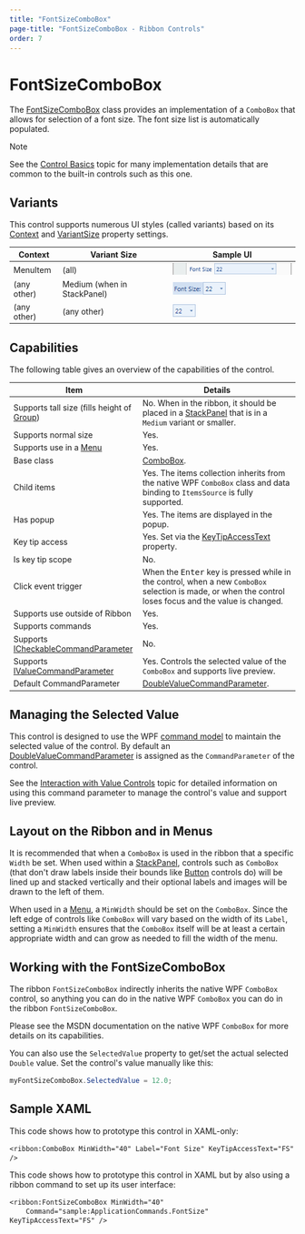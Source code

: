 ```yaml
---
title: "FontSizeComboBox"
page-title: "FontSizeComboBox - Ribbon Controls"
order: 7
---
```

# FontSizeComboBox

The [FontSizeComboBox](xref:@ActiproUIRoot.Controls.Ribbon.Controls.FontSizeComboBox) class provides an implementation of a `ComboBox` that allows for selection of a font size.  The font size list is automatically populated.

> [!NOTE]
> See the [Control Basics](../control-basics.md) topic for many implementation details that are common to the built-in controls such as this one.

## Variants

This control supports numerous UI styles (called variants) based on its [Context](xref:@ActiproUIRoot.Controls.Ribbon.Controls.Primitives.ControlBase.Context) and [VariantSize](xref:@ActiproUIRoot.Controls.Ribbon.Controls.Primitives.ControlBase.VariantSize) property settings.

| Context | Variant Size | Sample UI |
|-----|-----|-----|
| MenuItem | (all) | ![Screenshot](../../images/fontsizecombobox-menu-item-medium.gif) |
| (any other) | Medium (when in StackPanel) | ![Screenshot](../../images/fontsizecombobox-medium.gif) |
| (any other) | (any other) | ![Screenshot](../../images/fontsizecombobox-small.gif) |

## Capabilities

The following table gives an overview of the capabilities of the control.

| Item | Details |
|-----|-----|
| Supports tall size (fills height of [Group](../miscellaneous/group.md)) | No.  When in the ribbon, it should be placed in a [StackPanel](../layout/stackpanel.md) that is in a `Medium` variant or smaller. |
| Supports normal size | Yes. |
| Supports use in a [Menu](../miscellaneous/menu.md) | Yes. |
| Base class | [ComboBox](xref:@ActiproUIRoot.Controls.Ribbon.Controls.ComboBox). |
| Child items | Yes.  The items collection inherits from the native WPF `ComboBox` class and data binding to `ItemsSource` is fully supported. |
| Has popup | Yes.  The items are displayed in the popup. |
| Key tip access | Yes.  Set via the [KeyTipAccessText](xref:@ActiproUIRoot.Controls.Ribbon.Controls.Primitives.ComboBoxBase.KeyTipAccessText) property. |
| Is key tip scope | No. |
| Click event trigger | When the <kbd>Enter</kbd> key is pressed while in the control, when a new `ComboBox` selection is made, or when the control loses focus and the value is changed. |
| Supports use outside of Ribbon | Yes. |
| Supports commands | Yes. |
| Supports [ICheckableCommandParameter](xref:@ActiproUIRoot.Controls.Ribbon.Input.ICheckableCommandParameter) | No. |
| Supports [IValueCommandParameter](xref:@ActiproUIRoot.Controls.Ribbon.Input.IValueCommandParameter) | Yes.  Controls the selected value of the `ComboBox` and supports live preview. |
| Default CommandParameter | [DoubleValueCommandParameter](xref:@ActiproUIRoot.Controls.Ribbon.Input.DoubleValueCommandParameter). |

## Managing the Selected Value

This control is designed to use the WPF [command model](../../command-model/index.md) to maintain the selected value of the control.  By default an [DoubleValueCommandParameter](xref:@ActiproUIRoot.Controls.Ribbon.Input.DoubleValueCommandParameter) is assigned as the `CommandParameter` of the control.

See the [Interaction with Value Controls](../../command-model/value-controls.md) topic for detailed information on using this command parameter to manage the control's value and support live preview.

## Layout on the Ribbon and in Menus

It is recommended that when a `ComboBox` is used in the ribbon that a specific `Width` be set.  When used within a [StackPanel](../layout/stackpanel.md), controls such as `ComboBox` (that don't draw labels inside their bounds like [Button](button.md) controls do) will be lined up and stacked vertically and their optional labels and images will be drawn to the left of them.

When used in a [Menu](../miscellaneous/menu.md), a `MinWidth` should be set on the `ComboBox`.  Since the left edge of controls like `ComboBox` will vary based on the width of its `Label`, setting a `MinWidth` ensures that the `ComboBox` itself will be at least a certain appropriate width and can grow as needed to fill the width of the menu.

## Working with the FontSizeComboBox

The ribbon `FontSizeComboBox` indirectly inherits the native WPF `ComboBox` control, so anything you can do in the native WPF `ComboBox` you can do in the ribbon `FontSizeComboBox`.

Please see the MSDN documentation on the native WPF `ComboBox` for more details on its capabilities.

You can also use the `SelectedValue` property to get/set the actual selected `Double` value.  Set the control's value manually like this:

```csharp
myFontSizeComboBox.SelectedValue = 12.0;
```

## Sample XAML

This code shows how to prototype this control in XAML-only:

```xaml
<ribbon:ComboBox MinWidth="40" Label="Font Size" KeyTipAccessText="FS" />
```

This code shows how to prototype this control in XAML but by also using a ribbon command to set up its user interface:

```xaml
<ribbon:FontSizeComboBox MinWidth="40"
	Command="sample:ApplicationCommands.FontSize" KeyTipAccessText="FS" />
```
